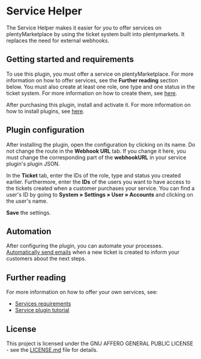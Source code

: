 # Service Helper
 
The Service Helper makes it easier for you to offer services on plentyMarketplace by using the ticket system built into plentymarkets. It replaces the need for external webhooks.
 
## Getting started and requirements
 
To use this plugin, you must offer a service on plentyMarketplace. For more information on how to offer services, see the **Further reading** section below. You must also create at least one role, one type and one status in the ticket system. For more information on how to create them, see [here](https://knowledge.plentymarkets.com/en/crm/using-the-ticket-system#700).

After purchasing this plugin, install and activate it. For more information on how to install plugins, see [here](https://knowledge.plentymarkets.com/en/plugins/plugin-sets#adding-plugins).
 
## Plugin configuration
 
After installing the plugin, open the configuration by clicking on its name. Do not change the route in the **Webhook URL** tab. If you change it here, you must change the corresponding part of the **webhookURL** in your service plugin's plugin JSON.

In the **Ticket** tab, enter the IDs of the role, type and status you created earlier. Furthermore, enter the **IDs** of the users you want to have access to the tickets created when a customer purchases your service. You can find a user's ID by going to **System » Settings » User » Accounts** and clicking on the user's name.

**Save** the settings.

## Automation

After configuring the plugin, you can automate your processes. [Automatically send emails](https://knowledge.plentymarkets.com/en/crm/using-the-ticket-system#2900) when a new ticket is created to inform your customers about the next steps.

## Further reading

For more information on how to offer your own services, see:
 
* [Services requirements](https://developers.plentymarkets.com/marketplace/services-requirements)
* [Service plugin tutorial](https://developers.plentymarkets.com/tutorials/service-plugin)
 
## License
 
This project is licensed under the GNU AFFERO GENERAL PUBLIC LICENSE - see the [LICENSE.md](/LICENSE.md) file for details.